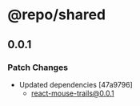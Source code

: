 # @repo/shared

## 0.0.1

### Patch Changes

- Updated dependencies [47a9796]
  - react-mouse-trails@0.0.1
